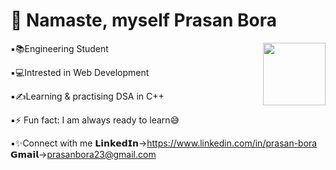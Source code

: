    <h1>🙏 Namaste, myself Prasan Bora  </h1>                    <img align="right" width="100" height="100" src="https://c.tenor.com/eYRNL1In-ooAAAAM/namaste-covid.gif"> 

▪📚Engineering Student 

▪💻Intrested in Web Development

▪✍Learning & practising DSA in C++

▪⚡ Fun fact: I am always ready to learn😅

▪✨Connect with me 𝗟𝗶𝗻𝗸𝗲𝗱𝗜𝗻->https://www.linkedin.com/in/prasan-bora 
                    𝗚𝗺𝗮𝗶𝗹->prasanbora23@gmail.com
                    
                    



